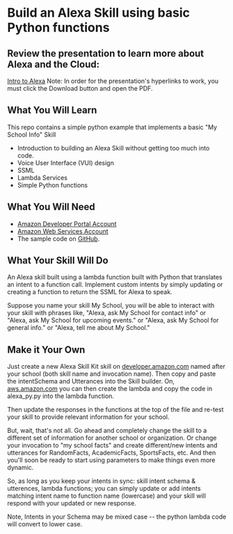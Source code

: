 # Build an Alexa Skill using basic Python functions

## Review the presentation to learn more about Alexa and the Cloud:
[Intro to Alexa](https://github.com/full-steam-ahead/alexa/blob/master/Create%20Your%20First%20Alexa%20Skill.pdf)
Note: In order for the presentation's hyperlinks to work, you must click the Download button and open the PDF. 

## What You Will Learn

This repo contains a simple python example that implements a basic "My
School Info" Skill

* Introduction to building an Alexa Skill without getting too much
into code.
* Voice User Interface (VUI) design
* SSML
* Lambda Services
* Simple Python functions

## What You Will Need

* [Amazon Developer Portal Account](http://developer.amazon.com)
* [Amazon Web Services Account](http://aws.amazon.com/)
* The sample code on [GitHub](https://github.com/full-steam-ahead/alexa).

## What Your Skill Will Do

An Alexa skill built using a lambda function built with Python that
translates an intent to a function call. Implement custom intents by
simply updating or creating a function to return the SSML for Alexa to speak.

Suppose you name your skill My School, you will be able to interact
with your skill with phrases like, "Alexa, ask My School for contact
info" or "Alexa, ask My School for upcoming events." or "Alexa,
ask My School for general info." or "Alexa, tell me about
My School."

## Make it Your Own

Just create a new Alexa Skill Kit skill on [developer.amazon.com](https://developer.amazon.com) named after your school (both skill name and invocation name). Then copy and paste the
intentSchema and Utterances into the Skill builder. On, [aws.amazon.com](https://aws.amaxon.com) you can then create the
lambda and copy the code in alexa_py.py into the lambda function.

Then update the responses in the functions at the top
of the file and re-test your skill to provide relevant information for your school.

But, wait, that's not all. Go ahead and completely change the skill to
a different set of information for another school or organization. Or change your
invocation to "my school facts" and create different/new intents and
utterances for RandomFacts, AcademicFacts, SportsFacts, etc. And then you'll
soon be ready to start using parameters to make things even more
dynamic.

So, as long as you keep your intents in sync: skill intent schema & utterences, lambda functions; you can
simply update or add intents matching intent name to function name (lowercase) and your skill will respond with your updated or new response.

Note, Intents in your Schema may be mixed case -- the python lambda code will convert to lower case.



